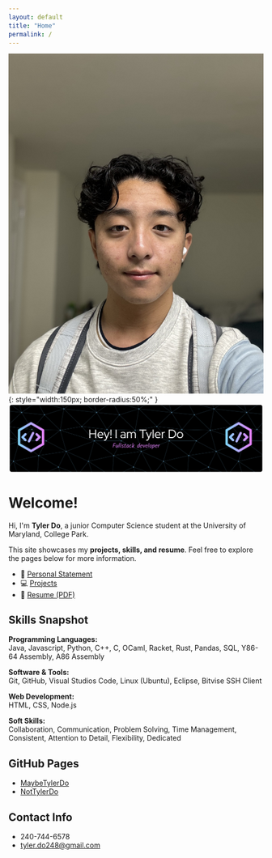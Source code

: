 ```yaml
---
layout: default
title: "Home"
permalink: /
---
```

![Profile Picture](assets/profile.jpg){: style="width:150px; border-radius:50%;" }
![Banner](assets/banner.png)

# Welcome!

Hi, I'm **Tyler Do**, a junior Computer Science student at the University of Maryland, College Park.  

This site showcases my **projects, skills, and resume**. Feel free to explore the pages below for more information.

- 📄 [Personal Statement](introduction.md)  
- 💻 [Projects](projects.md)  
- 📜 [Resume (PDF)](assets/TylerDoResume.pdf) 

## Skills Snapshot

**Programming Languages:**  
Java, Javascript, Python, C++, C, OCaml, Racket, Rust, Pandas, SQL, Y86-64 Assembly, A86 Assembly

**Software & Tools:**  
Git, GitHub, Visual Studios Code, Linux (Ubuntu), Eclipse, Bitvise SSH Client  

**Web Development:**  
HTML, CSS, Node.js  

**Soft Skills:**  
Collaboration, Communication, Problem Solving, Time Management, Consistent, Attention to Detail, Flexibility, Dedicated

## GitHub Pages
- [MaybeTylerDo](https://github.com/MaybeTylerDo)
- [NotTylerDo](https://github.com/NotTylerDo)

## Contact Info
- 240-744-6578
- tyler.do248@gmail.com
